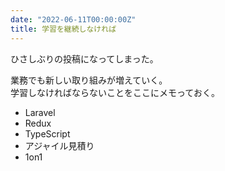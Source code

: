 ```yaml
---
date: "2022-06-11T00:00:00Z"
title: 学習を継続しなければ
---
```


ひさしぶりの投稿になってしまった。

業務でも新しい取り組みが増えていく。<br>
学習しなければならないことをここにメモっておく。

- Laravel
- Redux
- TypeScript
- アジャイル見積り
- 1on1